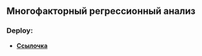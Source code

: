 ## Многофакторный регрессионный анализ

### Deploy:

- **[Ссылочка](https://k9vy73xl2bgnfwlkssbc6v.streamlit.app/)**

